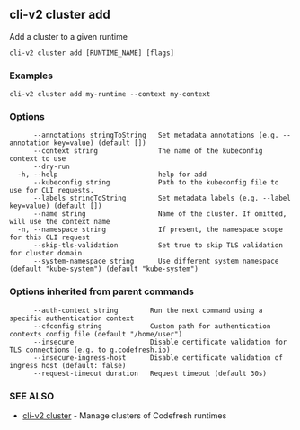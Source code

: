 ## cli-v2 cluster add

Add a cluster to a given runtime

```
cli-v2 cluster add [RUNTIME_NAME] [flags]
```

### Examples

```
cli-v2 cluster add my-runtime --context my-context
```

### Options

```
      --annotations stringToString   Set metadata annotations (e.g. --annotation key=value) (default [])
      --context string               The name of the kubeconfig context to use
      --dry-run
  -h, --help                         help for add
      --kubeconfig string            Path to the kubeconfig file to use for CLI requests.
      --labels stringToString        Set metadata labels (e.g. --label key=value) (default [])
      --name string                  Name of the cluster. If omitted, will use the context name
  -n, --namespace string             If present, the namespace scope for this CLI request
      --skip-tls-validation          Set true to skip TLS validation for cluster domain                      
      --system-namespace string      Use different system namespace (default "kube-system") (default "kube-system")
```

### Options inherited from parent commands

```
      --auth-context string        Run the next command using a specific authentication context
      --cfconfig string            Custom path for authentication contexts config file (default "/home/user")
      --insecure                   Disable certificate validation for TLS connections (e.g. to g.codefresh.io)
      --insecure-ingress-host      Disable certificate validation of ingress host (default: false)
      --request-timeout duration   Request timeout (default 30s)
```

### SEE ALSO

* [cli-v2 cluster](cli-v2_cluster.md)	 - Manage clusters of Codefresh runtimes

